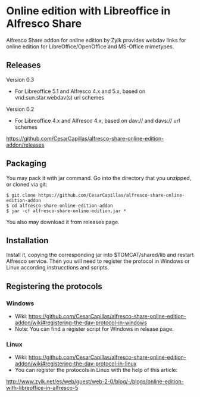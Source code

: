 # Online edition with Libreoffice in Alfresco Share

Alfresco Share addon for online edition by Zylk provides webdav links for online edition for LibreOffice/OpenOffice and MS-Office mimetypes.

## Releases 

Version 0.3
 * For Libreoffice 5.1 and Alfresco 4.x and 5.x, based on vnd.sun.star.webdav(s) url schemes
 
Version 0.2
 * For Libreoffice 4.x and Alfresco 4.x, based on dav:// and davs:// url schemes

https://github.com/CesarCapillas/alfresco-share-online-edition-addon/releases

## Packaging

You may pack it with jar command. Go into the directory that you unzipped, or cloned via git:

    $ git clone https://github.com/CesarCapillas/alfresco-share-online-edition-addon
    $ cd alfresco-share-online-edition-addon
    $ jar -cf alfresco-share-online-edition.jar *

You also may download it from releases page.

## Installation

Install it, copying the corresponding jar into $TOMCAT/shared/lib and restart Alfresco service. Then you will need to register the protocol in Windows or Linux according instrucctions and scripts.

## Registering the protocols

### Windows
 * Wiki: https://github.com/CesarCapillas/alfresco-share-online-edition-addon/wiki#registering-the-dav-protocol-in-windows
 * Note: You can find a register script for Windows in release page.

### Linux
 * Wiki: https://github.com/CesarCapillas/alfresco-share-online-edition-addon/wiki#registering-the-dav-protocol-in-linux
 * You can register the protocols in Linux with the help of this article:

http://www.zylk.net/es/web/guest/web-2-0/blog/-/blogs/online-edition-with-libreoffice-in-alfresco-5
